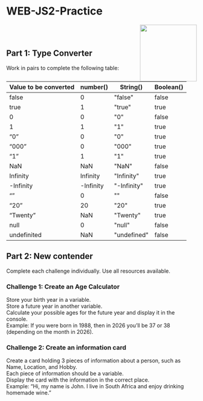 # WEB-JS2-Practice

<img align="right" width="150" height="150" src="https://media-exp1.licdn.com/dms/image/C4E0BAQF7BYCCZt5epw/company-logo_200_200/0?e=2159024400&v=beta&t=qUAFP9bUgBEEXGVQYpUXW1J_OiP8e0r4rFBpqp8OrxA">


 <br/>
 <br/>


## Part 1: Type Converter

Work in pairs to complete the following table:

| Value to be converted | number() | String() | Boolean() |
|-----------------------|----------|----------|-----------|
| false                 |	0	   | "false"  |	  false   |
| true                  |1	       |  "true"  |	  true    | 
| 0                     |0	       |    "0"	  |    false  |
| 1                     |1	       |    "1"	  |      true |
| “0”                   |0	       |     "0"  |  true     |
| “000”                 |0	       |   "000"  |  true	  |
| “1”                   |1	       |    "1"	  |      true |
| NaN                   |NaN	   |    "NaN" |	    false |
| Infinity              |Infinity  |"Infinity"|	    true  |
| -Infinity             |-Infinity |"-Infinity"|	true  |
| “”                    |0	       |     ""	  |      false|
| “20”                  |20	       |     "20" |	    true  |
| “Twenty”              |NaN	   | "Twenty" |	    true  |
| null                  |	0	   |   "null" |    false  |
| undefinited           |NaN	   |"undefined"|	 false|


## Part 2:  New contender

Complete each challenge individually. Use all resources available. 

### Challenge 1: Create an Age Calculator

Store your birth year in a variable.<br>
Store a future year in another variable. <br>
Calculate your possible ages for the future year and display it in the console. <br>
Example: If you were born in 1988, then in 2026 you’ll be 37 or 38 (depending on the month in 2026).



### Challenge 2: Create an information card

Create a card holding 3 pieces of information about a person, such as Name, Location, and Hobby.<br>
Each piece of information should be a variable.<br>
Display the card with the information in the correct place.<br>
Example: “Hi, my name is John. I live in South Africa and enjoy drinking homemade wine.”<br>

